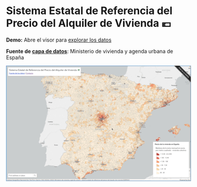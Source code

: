 # Sistema Estatal de Referencia del Precio del Alquiler de Vivienda 💶

**Demo:** Abre el visor para [explorar los datos](https://github.com/hhkaos/visor-sistema-estatal-de-referencia-del-precio-del-alquiler-de-vivienda)

**Fuente de [capa de datos](https://www.arcgis.com/home/item.html?id=cdda9092a8d74bcdb76c32b3904d84d3)**:  Ministerio de vivienda y agenda urbana de España

![Screencast de la app](./sistema-estatal-de-referencia-del-precio.gif)